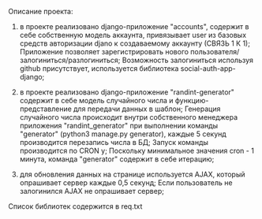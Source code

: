 Описание проекта: 
1. в проекте реализовано django-приложение "accounts", содержит в себе собственную модель аккаунта, привязывает user из базовых средств авторизации djano к создаваемому аккаунту (СВЯЗЬ 1 К 1); 
Приложение позволяет зарегистрировать нового пользователя/залогиниться/разлогиниться; 
Возможность залогиниться используя github присутствует, используется библиотека social-auth-app-django; 
2. в проекте реализовано django-приложение "randint-generator" содержит в себе модель случайного числа и функцию-представление для передачи данных в шаблон; 
Генерация случайного числа происходит внутри собственного менеджера приложения "randint_generator" при выполнении команды "generator" (python3 manage.py generator), каждые 5 секунд производится перезапись числа в БД; 
Запуск команды производится по CRON у; 
Поскольку минимальное значения cron - 1 минута, команда "generator" содержит в себе итерацию; 
 
3. для обновления данных на странице используется AJAX, который опрашивает сервер каждые 0,5 секунд; 
Если пользователь не залогинился AJAX не опрашивает сервер; 
 
Список библиотек содержится в req.txt 
